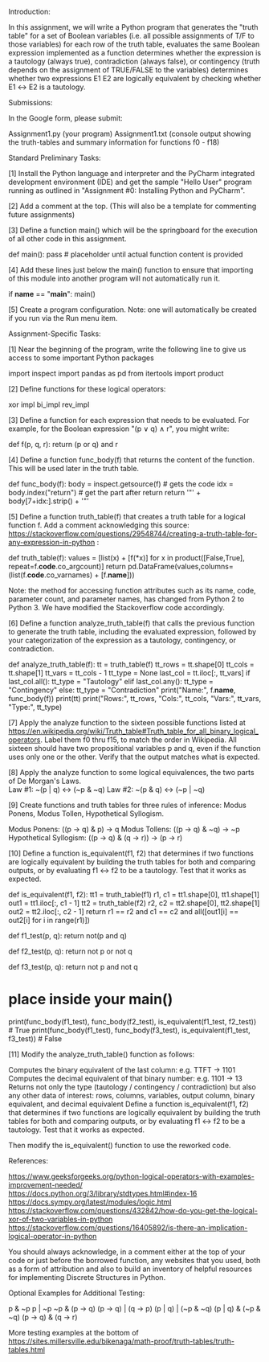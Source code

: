 Introduction:

In this assignment, we will write a Python program that
generates the "truth table" for a set of Boolean variables (i.e. all possible assignments of T/F to those variables)
for each row of the truth table, evaluates the same Boolean expression implemented as a function
determines whether the expression is a tautology (always true), contradiction (always false), or contingency (truth depends on the assignment of TRUE/FALSE to the variables)
determines whether two expressions E1 E2 are logically equivalent by checking whether E1 ↔ E2 is a tautology.    

Submissions:

In the Google form, please submit:

Assignment1.py (your program)
Assignment1.txt (console output showing the truth-tables and summary information for functions f0 - f18)

Standard Preliminary Tasks:

[1] Install the Python language and interpreter and the PyCharm integrated development environment (IDE) and get the sample "Hello User" program running  as  outlined in "Assignment #0: Installing Python and PyCharm".  

[2] Add a comment at the top. (This will also be a template for commenting future assignments) 

[3] Define a function main() which will be the springboard for the execution of all other code in this assignment. 

def main():
    pass # placeholder until actual function content is provided

[4] Add these lines just below the main() function to ensure that importing of this module into another program will not automatically run it. 

if __name__ == "__main__": 
    main()

[5] Create a program configuration. Note: one will automatically be created if you run via the Run menu item.


Assignment-Specific Tasks:

[1] Near the beginning of the program, write the following line to give us access to some important Python packages

import inspect
import pandas as pd
from itertools import product

[2] Define functions for these logical operators:

xor 
impl
bi_impl
rev_impl
  
[3] Define a function for each expression that needs to be evaluated. For example, for the Boolean expression "(p ∨ q) ∧ r", you might write:

def f(p, q, r):
    return (p or q) and r

[4] Define a function func_body(f) that returns the content of the function. This will be used later in the truth table. 

def func_body(f):
    body = inspect.getsource(f)  # gets the code
    idx = body.index("return")  # get the part after return
    return '"' + body[7+idx:].strip() + '"'

[5] Define a function truth_table(f) that creates a truth table for a logical function f. Add a comment acknowledging this source: https://stackoverflow.com/questions/29548744/creating-a-truth-table-for-any-expression-in-python :

def truth_table(f):
    values = [list(x) + [f(*x)] for x in product([False,True], repeat=f.__code__.co_argcount)]
    return pd.DataFrame(values,columns=(list(f.__code__.co_varnames) + [f.__name__]))

Note: the method for accessing function attributes such as its name, code, parameter count, and parameter names, has changed from Python 2 to Python 3. We have modified the Stackoverflow code  accordingly.

[6] Define a function analyze_truth_table(f) that calls the previous function to generate the truth table, including the evaluated expression, followed by your categorization of the expression as a tautology, contingency, or contradiction.

def analyze_truth_table(f):
   tt = truth_table(f)
   tt_rows = tt.shape[0]
   tt_cols = tt.shape[1]
   tt_vars = tt_cols - 1
   tt_type = None
   last_col = tt.iloc[:, tt_vars]
   if last_col.all():
       tt_type = "Tautology"
   elif last_col.any():
       tt_type = "Contingency"
   else:
       tt_type = "Contradiction"
   print("Name:", f.__name__, func_body(f))
   print(tt)
   print("Rows:", tt_rows, "Cols:", tt_cols, "Vars:", tt_vars, "Type:", tt_type)

[7] Apply the analyze function to the sixteen possible functions listed at
https://en.wikipedia.org/wiki/Truth_table#Truth_table_for_all_binary_logical_operators. Label them f0 thru f15, to match the order in Wikipedia. All sixteen should have two propositional variables p and q, even if the function uses only one or the other. Verify that the output matches what is expected.

[8] Apply the analyze function to some logical equivalences, the two parts of De Morgan's Laws.  
Law #1: ~(p | q) ↔ (~p & ~q) 
Law #2: ~(p & q) ↔ (~p | ~q) 

[9] Create functions and truth tables for three rules of inference: Modus Ponens, Modus Tollen, Hypothetical Syllogism.  

Modus Ponens: ((p → q) & p) → q 
Modus Tollens: ((p → q) & ~q) → ~p 
Hypothetical Syllogism:  ((p → q) & (q → r)) → (p → r)

[10] Define a function is_equivalent(f1, f2) that determines if two functions are logically equivalent by building the truth tables for both and comparing outputs, or by evaluating f1 ↔ f2 to be a tautology. Test that it works as expected.  

def is_equivalent(f1, f2):
    tt1 = truth_table(f1)
    r1, c1 = tt1.shape[0], tt1.shape[1]
    out1 = tt1.iloc[:, c1 - 1]
    tt2 = truth_table(f2)
    r2, c2 = tt2.shape[0], tt2.shape[1]
    out2 = tt2.iloc[:, c2 - 1]
    return r1 == r2 and c1 == c2 and all([out1[i] == out2[i] for i in range(r1)])


def f1_test(p, q): return not(p and q)


def f2_test(p, q): return not p or not q


def f3_test(p, q): return not p and not q


# place inside your main()
print(func_body(f1_test), func_body(f2_test), is_equivalent(f1_test, f2_test)) # True
print(func_body(f1_test), func_body(f3_test), is_equivalent(f1_test, f3_test)) # False

[11] Modify the analyze_truth_table() function as follows:

Computes the binary equivalent of the last column: e.g. TTFT → 1101
Computes the decimal equivalent of that binary number: e.g. 1101 → 13
Returns not only the type (tautology / contingency / contradiction) but also any other data of interest: rows, columns, variables, output column, binary equivalent, and decimal equivalent
Define a function is_equivalent(f1, f2) that determines if two functions are logically equivalent by building the truth tables for both and comparing outputs, or by evaluating f1 ↔ f2 to be a tautology. Test that it works as expected.  

Then modify the is_equivalent() function to use the reworked code. 


References:

https://www.geeksforgeeks.org/python-logical-operators-with-examples-improvement-needed/ 
https://docs.python.org/3/library/stdtypes.html#index-16 
https://docs.sympy.org/latest/modules/logic.html 
https://stackoverflow.com/questions/432842/how-do-you-get-the-logical-xor-of-two-variables-in-python 
https://stackoverflow.com/questions/16405892/is-there-an-implication-logical-operator-in-python 

You should always acknowledge, in a comment either at the top of your code or just before the borrowed function, any websites that you used, both as a form of attribution and also to build an inventory of helpful resources for implementing Discrete Structures in Python.  

Optional Examples for Additional Testing:

p & ~p
p | ~p
~p & (p → q)
(p → q) | (q → p)
(p | q) | (~p & ~q)
(p | q) & (~p & ~q)
(p → q) & (q → r)

More testing examples at the bottom of https://sites.millersville.edu/bikenaga/math-proof/truth-tables/truth-tables.html 


